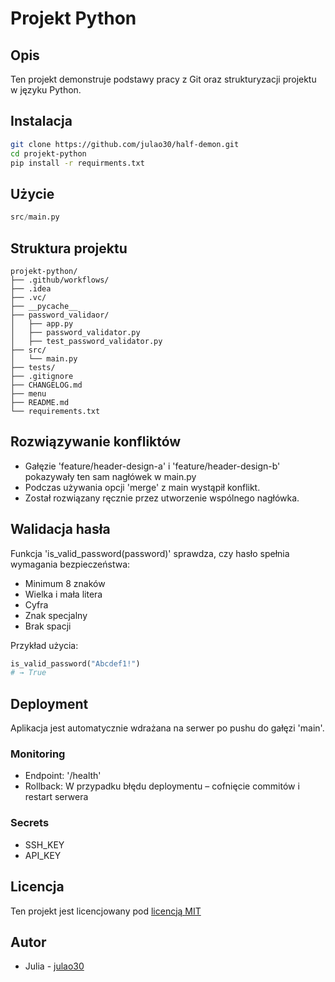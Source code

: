 # Projekt Python

## Opis
Ten projekt demonstruje podstawy pracy z Git oraz strukturyzacji projektu w języku Python.

## Instalacja
```bash
git clone https://github.com/julao30/half-demon.git
cd projekt-python
pip install -r requirments.txt
```

## Użycie
```python
src/main.py
```

## Struktura projektu
```
projekt-python/
├── .github/workflows/
├── .idea
├── .vc/
├── __pycache__
├── password_validaor/
│   ├── app.py
│   ├── password_validator.py
│   ├── test_password_validator.py
├── src/
│   └── main.py
├── tests/
├── .gitignore
├── CHANGELOG.md
├── menu
├── README.md
└── requirements.txt
```

## Rozwiązywanie konfliktów
- Gałęzie 'feature/header-design-a' i 'feature/header-design-b' pokazywały ten sam nagłówek w main.py
- Podczas używania opcji 'merge' z main wystąpił konflikt.
- Został rozwiązany ręcznie przez utworzenie wspólnego nagłówka.

## Walidacja hasła
Funkcja 'is_valid_password(password)' sprawdza, czy hasło spełnia wymagania bezpieczeństwa:
- Minimum 8 znaków
- Wielka i mała litera
- Cyfra
- Znak specjalny
- Brak spacji

Przykład użycia:

```python
is_valid_password("Abcdef1!")
# → True
```

## Deployment
Aplikacja jest automatycznie wdrażana na serwer po pushu do gałęzi 'main'.

### Monitoring
- Endpoint: '/health'
- Rollback: W przypadku błędu deploymentu – cofnięcie commitów i restart serwera

### Secrets
- SSH_KEY
- API_KEY

## Licencja
Ten projekt jest licencjowany pod [licencją MIT](https://pl.wikipedia.org/wiki/Licencja_MIT)

## Autor
- Julia - [julao30](https://github.com/julao30)
